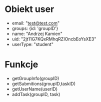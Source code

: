 # Obiekt user  

* email: "test@test.com"
* groups: {id: 'groupID'}
* name: "Andrzej Kamien"
* uid: "2jt11G7KQxRMhqRZIOncbEoYsXE3"
* userType: "student"

# Funkcje
* getGroupInfo(groupID)
* getSubmitions(groupID,taskID)
* getUserName(userID)
* addTask(groupID, task)

